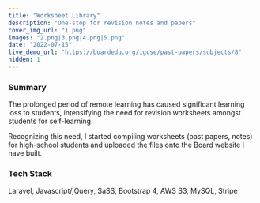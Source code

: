 ```yaml
---
title: "Worksheet Library"
description: "One-stop for revision notes and papers"
cover_img_url: "1.png"
images: "2.png|3.png|4.png|5.png"
date: "2022-07-15"
live_demo_url: "https://boardedu.org/igcse/past-papers/subjects/8"
hidden: 1
---
```


### Summary

The prolonged period of remote learning has caused significant learning loss to students, intensifying the need for revision worksheets amongst students for self-learning.

Recognizing this need, I started compiling worksheets (past papers, notes) for high-school students and uploaded the files onto the Board website I have built.

### Tech Stack

Laravel, Javascript/jQuery, SaSS, Bootstrap 4, AWS S3, MySQL, Stripe
